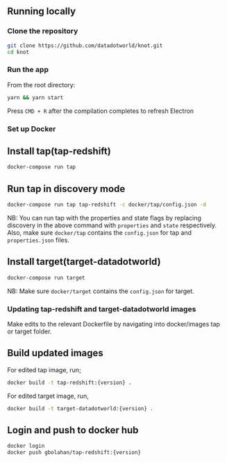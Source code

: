 ## Running locally

### Clone the repository

```bash
git clone https://github.com/datadotworld/knot.git
cd knot
```

### Run the app

From the root directory:

```bash
yarn && yarn start
```

Press `CMD + R` after the compilation completes to refresh Electron

### Set up Docker

## Install tap(tap-redshift)

```bash
docker-compose run tap
```

## Run tap in discovery mode

```bash
docker-compose run tap tap-redshift -c docker/tap/config.json -d
```

NB: You can run tap with the properties and state flags by replacing discovery in the above command with `properties` and `state` respectively. Also, make sure `docker/tap` contains the `config.json` for tap and `properties.json` files.

## Install target(target-datadotworld)

```bash
docker-compose run target
```

NB: Make sure `docker/target` contains the `config.json` for target.

### Updating tap-redshift and target-datadotworld images

Make edits to the relevant Dockerfile by navigating into docker/images tap or target folder.

## Build updated images

For edited tap image, run;

```bash
docker build -t tap-redshift:{version} .
```

For edited target image, run,

```bash
docker build -t target-datadotworld:{version} .
```

## Login and push to docker hub

```bash
docker login
docker push gbolahan/tap-redshift:{version}
```
